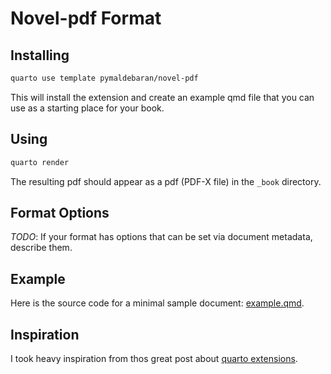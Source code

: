 # Novel-pdf Format

## Installing

```bash
quarto use template pymaldebaran/novel-pdf
```

This will install the extension and create an example qmd file that you can use as a starting place for your book.

## Using

```bash
quarto render
```

The resulting pdf should appear as a pdf (PDF-X file) in the `_book` directory.

## Format Options

*TODO*: If your format has options that can be set via document metadata, describe them.

## Example

Here is the source code for a minimal sample document: [example.qmd](example.qmd).

## Inspiration

I took heavy inspiration from thos great post about [quarto extensions](https://www.cynthiahqy.com/posts/quarto-extensions-explainer/index.html).
